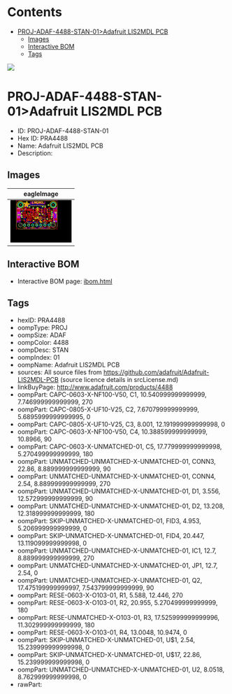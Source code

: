 



Contents
========

* [PROJ-ADAF-4488-STAN-01>Adafruit LIS2MDL PCB](#proj-adaf-4488-stan-01adafruit-lis2mdl-pcb)
	* [Images](#images)
	* [Interactive BOM](#interactive-bom)
	* [Tags](#tags)
  
![][im]
# PROJ-ADAF-4488-STAN-01>Adafruit LIS2MDL PCB

- ID: PROJ-ADAF-4488-STAN-01
- Hex ID: PRA4488
- Name: Adafruit LIS2MDL PCB
- Description: 

## Images
  
  

|eagleImage|
| :---: |
|[![eagleImage](eagleImage_140.png)](eagleImage_600.png)|

## Interactive BOM

- Interactive BOM page: [ibom.html](kicad/bom/ibom.html)

## Tags

- hexID: PRA4488
- oompType: PROJ
- oompSize: ADAF
- oompColor: 4488
- oompDesc: STAN
- oompIndex: 01
- oompName: Adafruit LIS2MDL PCB
- sources: All source files from https://github.com/adafruit/Adafruit-LIS2MDL-PCB (source licence details in srcLicense.md)
- linkBuyPage: http://www.adafruit.com/products/4488
- oompPart: CAPC-0603-X-NF100-V50, C1, 10.540999999999999, 7.746999999999999, 270
- oompPart: CAPC-0805-X-UF10-V25, C2, 7.670799999999999, 5.6895999999999995, 0
- oompPart: CAPC-0805-X-UF10-V25, C3, 8.001, 12.191999999999998, 0
- oompPart: CAPC-0603-X-NF100-V50, C4, 10.388599999999999, 10.8966, 90
- oompPart: CAPC-0603-X-UNMATCHED-01, C5, 17.779999999999998, 5.270499999999999, 180
- oompPart: UNMATCHED-UNMATCHED-X-UNMATCHED-01, CONN3, 22.86, 8.889999999999999, 90
- oompPart: UNMATCHED-UNMATCHED-X-UNMATCHED-01, CONN4, 2.54, 8.889999999999999, 270
- oompPart: UNMATCHED-UNMATCHED-X-UNMATCHED-01, D1, 3.556, 12.572999999999999, 90
- oompPart: UNMATCHED-UNMATCHED-X-UNMATCHED-01, D2, 13.208, 12.318999999999999, 180
- oompPart: SKIP-UNMATCHED-X-UNMATCHED-01, FID3, 4.953, 5.206999999999999, 0
- oompPart: SKIP-UNMATCHED-X-UNMATCHED-01, FID4, 20.447, 13.119099999999998, 0
- oompPart: UNMATCHED-UNMATCHED-X-UNMATCHED-01, IC1, 12.7, 8.889999999999999, 270
- oompPart: UNMATCHED-UNMATCHED-X-UNMATCHED-01, JP1, 12.7, 2.54, 0
- oompPart: UNMATCHED-UNMATCHED-X-UNMATCHED-01, Q2, 17.475199999999997, 7.543799999999999, 90
- oompPart: RESE-0603-X-O103-01, R1, 5.588, 12.446, 270
- oompPart: RESE-0603-X-O103-01, R2, 20.955, 5.270499999999999, 180
- oompPart: RESE-UNMATCHED-X-O103-01, R3, 17.525999999999996, 11.302999999999999, 180
- oompPart: RESE-0603-X-O103-01, R4, 13.0048, 10.9474, 0
- oompPart: SKIP-UNMATCHED-X-UNMATCHED-01, U$1, 2.54, 15.239999999999998, 0
- oompPart: SKIP-UNMATCHED-X-UNMATCHED-01, U$17, 22.86, 15.239999999999998, 0
- oompPart: UNMATCHED-UNMATCHED-X-UNMATCHED-01, U2, 8.0518, 8.762999999999998, 0
- rawPart: 



[im]: eagleImage_450.png

